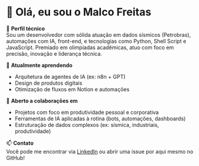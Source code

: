 # 👋 Olá, eu sou o Malco Freitas

🎯 **Perfil técnico**  
Sou um desenvolvedor com sólida atuação em dados sísmicos (Petrobras), automações com IA, front-end, e tecnologias como Python, Shell Script e JavaScript. Premiado em olimpíadas acadêmicas, atuo com foco em precisão, inovação e liderança técnica.

🧠 **Atualmente aprendendo**  
- Arquitetura de agentes de IA (ex: n8n + GPT)
- Design de produtos digitais
- Otimização de fluxos em Notion e automações

🤝 **Aberto a colaborações em**  
- Projetos com foco em produtividade pessoal e corporativa  
- Ferramentas de IA aplicadas à rotina (bots, automações, dashboards)  
- Estruturação de dados complexos (ex: sísmica, industriais, produtividade)

📫 **Contato**  
Você pode me encontrar via [LinkedIn](https://www.linkedin.com/in/malco-freitas) ou abrir uma issue por aqui mesmo no GitHub!

